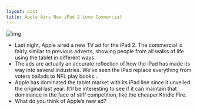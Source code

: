 ```yaml
---
layout: post
title: Apple Airs New iPad 2 Love Commercial
---
```

![img](http://media.idownloadblog.com/wp-content/uploads/2011/11/ipad-2-tv-ad.jpg)
* Last night, Apple aired a new TV ad for the iPad 2. The commercial is fairly similar to previous adverts, showing people from all walks of life using the tablet in different ways.
* The ads are actually an accurate reflection of how the iPad has made its way into several industries. We’ve seen the iPad replace everything from voters ballads to NFL play books…
* Apple has dominated the tablet market with its iPad line since it unveiled the original last year. It’ll be interesting to see if it can maintain that dominance in the face of stiff competition, like the cheaper Kindle Fire.
* What do you think of Apple’s new ad?

